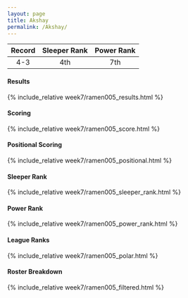 ```yaml
---
layout: page
title: Akshay
permalink: /Akshay/
---
```


Record | Sleeper Rank | Power Rank               
:--: | :--: | :--:
4-3 | 4th | 7th   

#### Results
{% include_relative week7/ramen005_results.html %}

#### Scoring
{% include_relative week7/ramen005_score.html %}

#### Positional Scoring
{% include_relative week7/ramen005_positional.html %}

#### Sleeper Rank
{% include_relative week7/ramen005_sleeper_rank.html %}

#### Power Rank
{% include_relative week7/ramen005_power_rank.html %}

#### League Ranks
{% include_relative week7/ramen005_polar.html %}

#### Roster Breakdown
{% include_relative week7/ramen005_filtered.html %}
